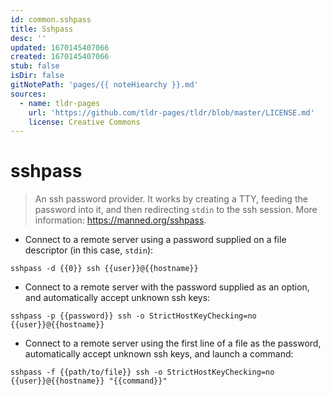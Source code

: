 ```yaml
---
id: common.sshpass
title: Sshpass
desc: ''
updated: 1670145407066
created: 1670145407066
stub: false
isDir: false
gitNotePath: 'pages/{{ noteHiearchy }}.md'
sources:
  - name: tldr-pages
    url: 'https://github.com/tldr-pages/tldr/blob/master/LICENSE.md'
    license: Creative Commons
---
```

# sshpass

> An ssh password provider.
> It works by creating a TTY, feeding the password into it, and then redirecting `stdin` to the ssh session.
> More information: <https://manned.org/sshpass>.

- Connect to a remote server using a password supplied on a file descriptor (in this case, `stdin`):

`sshpass -d {{0}} ssh {{user}}@{{hostname}}`

- Connect to a remote server with the password supplied as an option, and automatically accept unknown ssh keys:

`sshpass -p {{password}} ssh -o StrictHostKeyChecking=no {{user}}@{{hostname}}`

- Connect to a remote server using the first line of a file as the password, automatically accept unknown ssh keys, and launch a command:

`sshpass -f {{path/to/file}} ssh -o StrictHostKeyChecking=no {{user}}@{{hostname}} "{{command}}"`

